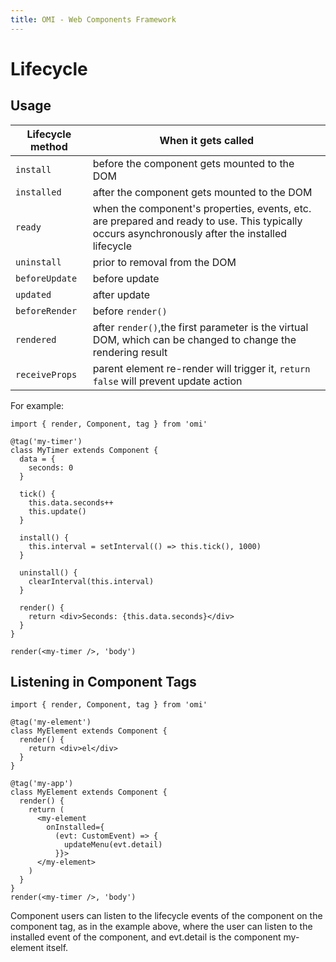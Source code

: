 ```yaml
---
title: OMI - Web Components Framework
---
```


# Lifecycle

## Usage

| Lifecycle method | When it gets called                          |
| ---------------- | -------------------------------------------- |
| `install`        | before the component gets mounted to the DOM |
| `installed`      | after the component gets mounted to the DOM  |
| `ready`      |  when the component's properties, events, etc. are prepared and ready to use. This typically occurs asynchronously after the installed lifecycle |
| `uninstall`      | prior to removal from the DOM                |
| `beforeUpdate`   | before update                           |
| `updated`    | after update                             |
| `beforeRender`   | before `render()`                           |
| `rendered`   |  after `render()`,the first parameter is the virtual DOM, which can be changed to change the rendering result    |
| `receiveProps`   | parent element re-render will trigger it, `return false` will prevent update action |

For example:

```tsx
import { render, Component, tag } from 'omi'

@tag('my-timer')
class MyTimer extends Component {
  data = {
    seconds: 0
  }

  tick() {
    this.data.seconds++
    this.update()
  }

  install() {
    this.interval = setInterval(() => this.tick(), 1000)
  }

  uninstall() {
    clearInterval(this.interval)
  }

  render() {
    return <div>Seconds: {this.data.seconds}</div>
  }
}

render(<my-timer />, 'body')
```

## Listening in Component Tags

```tsx
import { render, Component, tag } from 'omi'

@tag('my-element')
class MyElement extends Component {
  render() {
    return <div>el</div>
  }
}

@tag('my-app')
class MyElement extends Component {
  render() {
    return (
      <my-element
        onInstalled={
          (evt: CustomEvent) => {
            updateMenu(evt.detail)
          }}>
      </my-element>
    )
  }
}
render(<my-timer />, 'body')
```

Component users can listen to the lifecycle events of the component on the component tag, as in the example above, where the user can listen to the installed event of the component, and evt.detail is the component my-element itself.
